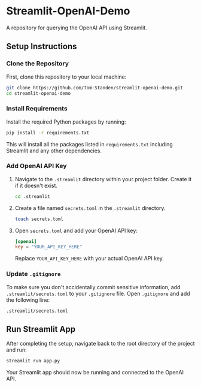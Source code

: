 # Streamlit-OpenAI-Demo
A repository for querying the OpenAI API using Streamlit.

## Setup Instructions

### Clone the Repository
First, clone this repository to your local machine:

```bash
git clone https://github.com/Tom-Standen/streamlit-openai-demo.git
cd streamlit-openai-demo
```

### Install Requirements

Install the required Python packages by running:

```bash
pip install -r requirements.txt
```

This will install all the packages listed in `requirements.txt` including Streamlit and any other dependencies.

### Add OpenAI API Key

1. Navigate to the `.streamlit` directory within your project folder. Create it if it doesn't exist.
    ```bash
    cd .streamlit
    ```

2. Create a file named `secrets.toml` in the `.streamlit` directory.

    ```bash
    touch secrets.toml
    ```

3. Open `secrets.toml` and add your OpenAI API key:

    ```toml
    [openai]
    key = "YOUR_API_KEY_HERE"
    ```

    Replace `YOUR_API_KEY_HERE` with your actual OpenAI API key.

### Update `.gitignore`

To make sure you don't accidentally commit sensitive information, add `.streamlit/secrets.toml` to your `.gitignore` file. Open `.gitignore` and add the following line:

```
.streamlit/secrets.toml
```

## Run Streamlit App

After completing the setup, navigate back to the root directory of the project and run:

```bash
streamlit run app.py
```

Your Streamlit app should now be running and connected to the OpenAI API.
